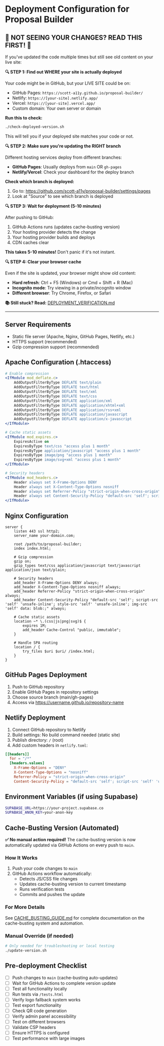 # Deployment Configuration for Proposal Builder

## 🚨 NOT SEEING YOUR CHANGES? READ THIS FIRST! 🚨

If you've updated the code multiple times but still see old content on your live site:

**🔍 STEP 1: Find out WHERE your site is actually deployed**

Your code might be in GitHub, but your LIVE SITE could be on:
- GitHub Pages: `https://scott-a11y.github.io/proposal-builder/`
- Netlify: `https://[your-site].netlify.app/`
- Vercel: `https://[your-site].vercel.app/`
- Custom domain: Your own server or domain

**Run this to check:**
```bash
./check-deployed-version.sh
```

This will tell you if your deployed site matches your code or not.

**🔍 STEP 2: Make sure you're updating the RIGHT branch**

Different hosting services deploy from different branches:
- **GitHub Pages**: Usually deploys from `main` OR `gh-pages`
- **Netlify/Vercel**: Check your dashboard for the deploy branch

**Check which branch is deployed:**
1. Go to: https://github.com/scott-a11y/proposal-builder/settings/pages
2. Look at "Source" to see which branch is deployed

**🔍 STEP 3: Wait for deployment (5-10 minutes)**

After pushing to GitHub:
1. GitHub Actions runs (updates cache-busting version)
2. Your hosting provider detects the change
3. Your hosting provider builds and deploys
4. CDN caches clear

**This takes 5-10 minutes!** Don't panic if it's not instant.

**🔍 STEP 4: Clear your browser cache**

Even if the site is updated, your browser might show old content:
- **Hard refresh**: Ctrl + F5 (Windows) or Cmd + Shift + R (Mac)
- **Incognito mode**: Try viewing in a private/incognito window
- **Different browser**: Try Chrome, Firefox, or Safari

**📚 Still stuck? Read:** [DEPLOYMENT_VERIFICATION.md](./DEPLOYMENT_VERIFICATION.md)

---

## Server Requirements
- Static file server (Apache, Nginx, GitHub Pages, Netlify, etc.)
- HTTPS support (recommended)
- Gzip compression support (recommended)

## Apache Configuration (.htaccess)
```apache
# Enable compression
<IfModule mod_deflate.c>
    AddOutputFilterByType DEFLATE text/plain
    AddOutputFilterByType DEFLATE text/html
    AddOutputFilterByType DEFLATE text/xml
    AddOutputFilterByType DEFLATE text/css
    AddOutputFilterByType DEFLATE application/xml
    AddOutputFilterByType DEFLATE application/xhtml+xml
    AddOutputFilterByType DEFLATE application/rss+xml
    AddOutputFilterByType DEFLATE application/javascript
    AddOutputFilterByType DEFLATE application/x-javascript
</IfModule>

# Cache static assets
<IfModule mod_expires.c>
    ExpiresActive on
    ExpiresByType text/css "access plus 1 month"
    ExpiresByType application/javascript "access plus 1 month"
    ExpiresByType image/png "access plus 1 month"
    ExpiresByType image/svg+xml "access plus 1 month"
</IfModule>

# Security headers
<IfModule mod_headers.c>
    Header always set X-Frame-Options DENY
    Header always set X-Content-Type-Options nosniff
    Header always set Referrer-Policy "strict-origin-when-cross-origin"
    Header always set Content-Security-Policy "default-src 'self'; script-src 'self' 'unsafe-inline'; style-src 'self' 'unsafe-inline'; img-src 'self' data: blob:;"
</IfModule>
```

## Nginx Configuration
```nginx
server {
    listen 443 ssl http2;
    server_name your-domain.com;

    root /path/to/proposal-builder;
    index index.html;

    # Gzip compression
    gzip on;
    gzip_types text/css application/javascript text/javascript application/json text/plain;

    # Security headers
    add_header X-Frame-Options DENY always;
    add_header X-Content-Type-Options nosniff always;
    add_header Referrer-Policy "strict-origin-when-cross-origin" always;
    add_header Content-Security-Policy "default-src 'self'; script-src 'self' 'unsafe-inline'; style-src 'self' 'unsafe-inline'; img-src 'self' data: blob:;" always;

    # Cache static assets
    location ~* \.(css|js|png|svg)$ {
        expires 1M;
        add_header Cache-Control "public, immutable";
    }

    # Handle SPA routing
    location / {
        try_files $uri $uri/ /index.html;
    }
}
```

## GitHub Pages Deployment
1. Push to GitHub repository
2. Enable GitHub Pages in repository settings
3. Choose source branch (main/gh-pages)
4. Access via https://username.github.io/repository-name

## Netlify Deployment
1. Connect GitHub repository to Netlify
2. Build settings: No build command needed (static site)
3. Publish directory: `/` (root)
4. Add custom headers in `netlify.toml`:

```toml
[[headers]]
  for = "/*"
  [headers.values]
    X-Frame-Options = "DENY"
    X-Content-Type-Options = "nosniff"
    Referrer-Policy = "strict-origin-when-cross-origin"
    Content-Security-Policy = "default-src 'self'; script-src 'self' 'unsafe-inline'; style-src 'self' 'unsafe-inline'; img-src 'self' data: blob:;"
```

## Environment Variables (if using Supabase)
```bash
SUPABASE_URL=https://your-project.supabase.co
SUPABASE_ANON_KEY=your-anon-key
```

## Cache-Busting Version (Automated)

**✅ No manual action required!** The cache-busting version is now automatically updated via GitHub Actions on every push to `main`.

### How It Works
1. Push your code changes to `main`
2. GitHub Actions workflow automatically:
   - Detects JS/CSS file changes
   - Updates cache-busting version to current timestamp
   - Runs verification tests
   - Commits and pushes the update

### For More Details
See [CACHE_BUSTING_GUIDE.md](./CACHE_BUSTING_GUIDE.md) for complete documentation on the cache-busting system and automation.

### Manual Override (if needed)
```bash
# Only needed for troubleshooting or local testing
./update-version.sh
```

## Pre-deployment Checklist
- [ ] Push changes to `main` (cache-busting auto-updates)
- [ ] Wait for GitHub Actions to complete version update
- [ ] Test all functionality locally
- [ ] Run tests via `/tests.html`
- [ ] Verify logo fallback system works
- [ ] Test export functionality
- [ ] Check QR code generation
- [ ] Verify admin panel accessibility
- [ ] Test on different browsers
- [ ] Validate CSP headers
- [ ] Ensure HTTPS is configured
- [ ] Test performance with large images